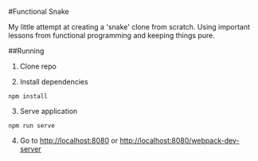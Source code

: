 #Functional Snake

My little attempt at creating a 'snake' clone from scratch. Using important lessons from functional programming and keeping things pure.

##Running

1. Clone repo

2. Install dependencies

```
npm install
```

3. Serve application

```
npm run serve
```

4. Go to [http://localhost:8080](http://localhost:8080) or [http://localhost:8080/webpack-dev-server](http://localhost:8080/webpack-dev-server)
